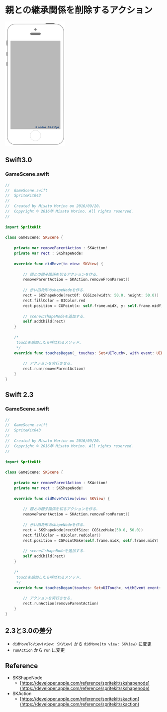 # 親との継承関係を削除するアクション

![Preview spritekit043](img/spritekit043.png)

## Swift3.0
### GameScene.swift
```swift
//
//  GameScene.swift
//  SpriteKit043
//
//  Created by Misato Morino on 2016/09/20.
//  Copyright © 2016年 Misato Morino. All rights reserved.
//

import SpriteKit

class GameScene: SKScene {
    
    private var removeParentAction : SKAction!
    private var rect : SKShapeNode!
    
    override func didMove(to view: SKView) {
        
        // 親との親子関係を切るアクションを作る.
        removeParentAction = SKAction.removeFromParent()
        
        // 赤い四角形のshapeNodeを作る.
        rect = SKShapeNode(rectOf: CGSize(width: 50.0, height: 50.0))
        rect.fillColor = UIColor.red
        rect.position = CGPoint(x: self.frame.midX, y: self.frame.midY)
        
        // sceneにshapeNodeを追加する.
        self.addChild(rect)
    }
    
    /*
     touchを感知したら呼ばれるメソッド.
     */
    override func touchesBegan(_ touches: Set<UITouch>, with event: UIEvent?) {
        
        // アクションを実行させる.
        rect.run(removeParentAction)
    }
}
```

## Swift 2.3
### GameScene.swift
```swift
//
//  GameScene.swift
//  SpriteKit043
//
//  Created by Misato Morino on 2016/09/20.
//  Copyright © 2016年 Misato Morino. All rights reserved.
//

import SpriteKit

class GameScene: SKScene {
    
    private var removeParentAction : SKAction!
    private var rect : SKShapeNode!
    
    override func didMoveToView(view: SKView) {
        
        // 親との親子関係を切るアクションを作る.
        removeParentAction = SKAction.removeFromParent()
        
        // 赤い四角形のshapeNodeを作る.
        rect = SKShapeNode(rectOfSize: CGSizeMake(50.0, 50.0))
        rect.fillColor = UIColor.redColor()
        rect.position = CGPointMake(self.frame.midX, self.frame.midY)
        
        // sceneにshapeNodeを追加する.
        self.addChild(rect)
    }
    
    /*
     touchを感知したら呼ばれるメソッド.
     */
    override func touchesBegan(touches: Set<UITouch>, withEvent event: UIEvent?) {
        
        // アクションを実行させる.
        rect.runAction(removeParentAction)
    }
} 
```

## 2.3と3.0の差分
* ```didMoveToView(view: SKView)``` から ```didMove(to view: SKView)``` に変更
* ```runAction``` から ```run``` に変更

## Reference
* SKShapeNode
    * [https://developer.apple.com/reference/spritekit/skshapenode](https://developer.apple.com/reference/spritekit/skshapenode)
* SKAction
    * [https://developer.apple.com/reference/spritekit/skaction](https://developer.apple.com/reference/spritekit/skaction)
